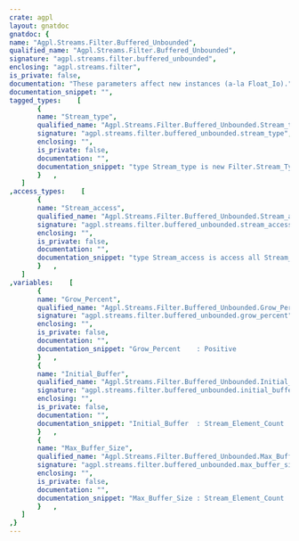 ```yaml
---
crate: agpl
layout: gnatdoc
gnatdoc: {
name: "Agpl.Streams.Filter.Buffered_Unbounded",
qualified_name: "Agpl.Streams.Filter.Buffered_Unbounded",
signature: "agpl.streams.filter.buffered_unbounded",
enclosing: "agpl.streams.filter",
is_private: false,
documentation: "These parameters affect new instances (a-la Float_Io).",
documentation_snippet: "",
tagged_types:    [
       {
       name: "Stream_type",
       qualified_name: "Agpl.Streams.Filter.Buffered_Unbounded.Stream_type",
       signature: "agpl.streams.filter.buffered_unbounded.stream_type",
       enclosing: "",
       is_private: false,
       documentation: "",
       documentation_snippet: "type Stream_type is new Filter.Stream_Type with private;",
       }   ,
   ]
,access_types:    [
       {
       name: "Stream_access",
       qualified_name: "Agpl.Streams.Filter.Buffered_Unbounded.Stream_access",
       signature: "agpl.streams.filter.buffered_unbounded.stream_access",
       enclosing: "",
       is_private: false,
       documentation: "",
       documentation_snippet: "type Stream_access is access all Stream_type'Class;",
       }   ,
   ]
,variables:    [
       {
       name: "Grow_Percent",
       qualified_name: "Agpl.Streams.Filter.Buffered_Unbounded.Grow_Percent",
       signature: "agpl.streams.filter.buffered_unbounded.grow_percent",
       enclosing: "",
       is_private: false,
       documentation: "",
       documentation_snippet: "Grow_Percent    : Positive             := 50;",
       }   ,
       {
       name: "Initial_Buffer",
       qualified_name: "Agpl.Streams.Filter.Buffered_Unbounded.Initial_Buffer",
       signature: "agpl.streams.filter.buffered_unbounded.initial_buffer",
       enclosing: "",
       is_private: false,
       documentation: "",
       documentation_snippet: "Initial_Buffer  : Stream_Element_Count := 4096;",
       }   ,
       {
       name: "Max_Buffer_Size",
       qualified_name: "Agpl.Streams.Filter.Buffered_Unbounded.Max_Buffer_Size",
       signature: "agpl.streams.filter.buffered_unbounded.max_buffer_size",
       enclosing: "",
       is_private: false,
       documentation: "",
       documentation_snippet: "Max_Buffer_Size : Stream_Element_Count := Stream_Element_Count'Last;",
       }   ,
   ]
,}
---
```

